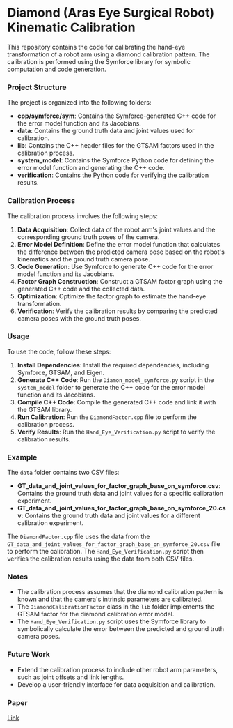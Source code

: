# Diamond (Aras Eye Surgical Robot) Kinematic Calibration

This repository contains the code for calibrating the hand-eye transformation of a robot arm using a diamond calibration pattern. The calibration is performed using the Symforce library for symbolic computation and code generation.

### Project Structure

The project is organized into the following folders:

- **cpp/symforce/sym**: Contains the Symforce-generated C++ code for the error model function and its Jacobians.
- **data**: Contains the ground truth data and joint values used for calibration.
- **lib**: Contains the C++ header files for the GTSAM factors used in the calibration process.
- **system_model**: Contains the Symforce Python code for defining the error model function and generating the C++ code.
- **verification**: Contains the Python code for verifying the calibration results.

### Calibration Process

The calibration process involves the following steps:

1. **Data Acquisition**: Collect data of the robot arm's joint values and the corresponding ground truth poses of the camera.
2. **Error Model Definition**: Define the error model function that calculates the difference between the predicted camera pose based on the robot's kinematics and the ground truth camera pose.
3. **Code Generation**: Use Symforce to generate C++ code for the error model function and its Jacobians.
4. **Factor Graph Construction**: Construct a GTSAM factor graph using the generated C++ code and the collected data.
5. **Optimization**: Optimize the factor graph to estimate the hand-eye transformation.
6. **Verification**: Verify the calibration results by comparing the predicted camera poses with the ground truth poses.

### Usage

To use the code, follow these steps:

1. **Install Dependencies**: Install the required dependencies, including Symforce, GTSAM, and Eigen.
2. **Generate C++ Code**: Run the `Diamon_model_symforce.py` script in the `system_model` folder to generate the C++ code for the error model function and its Jacobians.
3. **Compile C++ Code**: Compile the generated C++ code and link it with the GTSAM library.
4. **Run Calibration**: Run the `DiamondFactor.cpp` file to perform the calibration process.
5. **Verify Results**: Run the `Hand_Eye_Verification.py` script to verify the calibration results.

### Example

The `data` folder contains two CSV files:

- **GT_data_and_joint_values_for_factor_graph_base_on_symforce.csv**: Contains the ground truth data and joint values for a specific calibration experiment.
- **GT_data_and_joint_values_for_factor_graph_base_on_symforce_20.csv**: Contains the ground truth data and joint values for a different calibration experiment.

The `DiamondFactor.cpp` file uses the data from the `GT_data_and_joint_values_for_factor_graph_base_on_symforce_20.csv` file to perform the calibration. The `Hand_Eye_Verification.py` script then verifies the calibration results using the data from both CSV files.

### Notes

- The calibration process assumes that the diamond calibration pattern is known and that the camera's intrinsic parameters are calibrated.
- The `DiamondCalibrationFactor` class in the `lib` folder implements the GTSAM factor for the diamond calibration error model.
- The `Hand_Eye_Verification.py` script uses the Symforce library to symbolically calculate the error between the predicted and ground truth camera poses.

### Future Work

- Extend the calibration process to include other robot arm parameters, such as joint offsets and link lengths.
- Develop a user-friendly interface for data acquisition and calibration.

### Paper
[Link](https://drive.google.com/file/d/1xQ3zcgaOW9Up-gMPBI9qiqMDW6Fq9o3l/view?usp=sharing)
